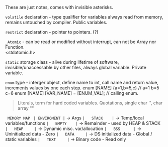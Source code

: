 
These are just notes, comes with invisible asterisks.

`volatile` declaration - type qualifier for variables always read from memory, remains untouched by compiler.
Public variables.

`restrict` declaration - pointer to pointers. (?)

`_Atomic` - can be read or modified without interrupt, can not be Array nor Function.  
<stdatomic.h>

`static` storage class - alive during lifetime of software, invisible/unaccessable by other files, always global variable.
Private variable.

`enum` type - interger object, define name to int, call name and return value, increments values by one each step.
enum [NAME] {a=1,b=5,c} // a=1 b=5 c=6
enum [NAME] [VAR_NAME] = [ENUM_VAL]; // calling enum.

> Literals, term for hard coded variables.
> Quotations, single char '', char array ""

`  MEMORY MAP  `
`| ENVIROMENT |` -> Args
`|   STACK    |` -> Temp/local variables/functions
`|   EMPTY    |` -> Remainder - used by HEAP & STACK
`|   HEAP     |` -> Dynamic misc. var/allocation
`|   BSS      |` -> Uninitialized data - Zero
`|   DATA     |` -> DS initialized data - Global / static variables
`|   TEXT     |` -> Binary code - Read only